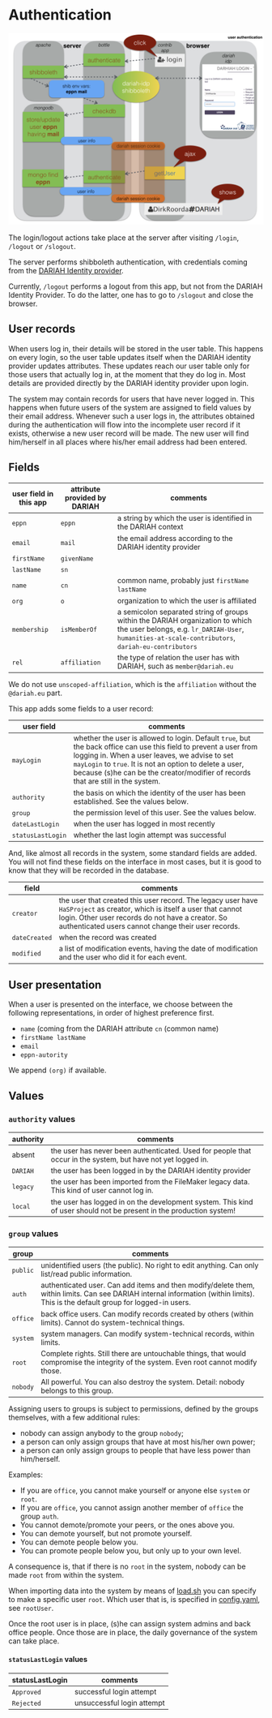 # Authentication

![diag](../design/design.003.png)

The login/logout actions take place at the server after visiting `/login`,
`/logout` or `/slogout`.

The server performs shibboleth authentication, with credentials coming from the
[DARIAH Identity provider]({{dariahIDP}}).

Currently, `/logout` performs a logout from this app, but not from the DARIAH
Identity Provider. To do the latter, one has to go to `/slogout` and close the
browser.

## User records

When users log in, their details will be stored in the user table. This happens
on every login, so the user table updates itself when the DARIAH identity
provider updates attributes. These updates reach our user table only for those
users that actually log in, at the moment that they do log in. Most details are
provided directly by the DARIAH identity provider upon login.

The system may contain records for users that have never logged in. This happens
when future users of the system are assigned to field values by their email
address. Whenever such a user logs in, the attributes obtained during the
authentication will flow into the incomplete user record if it exists, otherwise
a new user record will be made. The new user will find him/herself in all places
where his/her email address had been entered.

## Fields

user field in this app | attribute provided by DARIAH | comments
---------------------- | ---------------------------- | --------
`eppn` | `eppn` | a string by which the user is identified in the DARIAH context
`email` | `mail` | the email address according to the DARIAH identity provider
`firstName` | `givenName` | 
`lastName` | `sn` | 
`name` | `cn` | common name, probably just `firstName lastName`
`org` | `o` | organization to which the user is affiliated
`membership` | `isMemberOf` | a semicolon separated string of groups within the DARIAH organization to which the user belongs, e.g. `lr_DARIAH-User`, `humanities-at-scale-contributors`, `dariah-eu-contributors`
`rel` | `affiliation` | the type of relation the user has with DARIAH, such as `member@dariah.eu`

We do not use `unscoped-affiliation`, which is the `affiliation` without the
`@dariah.eu` part.

This app adds some fields to a user record:

user field | comments
---------- | --------
`mayLogin` | whether the user is allowed to login. Default `true`, but the back office can use this field to prevent a user from logging in. When a user leaves, we advise to set `mayLogin` to `true`. It is not an option to delete a user, because (s)he can be the creator/modifier of records that are still in the system.
`authority` | the basis on which the identity of the user has been established. See the values below.
`group` | the permission level of this user. See the values below.
`dateLastLogin` | when the user has logged in most recently
`statusLastLogin` | whether the last login attempt was successful

And, like almost all records in the system, some standard fields are added. You
will not find these fields on the interface in most cases, but it is good to
know that they will be recorded in the database.

field | comments
----- | --------
`creator` | the user that created this user record. The legacy user have `HaSProject` as creator, which is itself a user that cannot login. Other user records do not have a creator. So authenticated users cannot change their user records.
`dateCreated` | when the record was created
`modified` | a list of modification events, having the date of modification and the user who did it for each event.

## User presentation

When a user is presented on the interface, we choose between the following
representations, in order of highest preference first.

*   `name` (coming from the DARIAH attribute `cn` (common name)
*   `firstName lastName`
*   `email`
*   `eppn-autority`

We append `(org)` if available.

## Values

### `authority` values ###

authority | comments
--------- | --------
absent | the user has never been authenticated. Used for people that occur in the system, but have not yet logged in.
`DARIAH` | the user has been logged in by the DARIAH identity provider
`legacy` | the user has been imported from the FileMaker legacy data. This kind of user cannot log in.
`local` | the user has logged in on the development system. This kind of user should not be present in the production system!

### `group` values ###

group | comments
----- | --------
`public` | unidentified users (the public). No right to edit anything. Can only list/read public information.
`auth` | authenticated user. Can add items and then modify/delete them, within limits. Can see DARIAH internal information (within limits). This is the default group for logged-in users.
`office` | back office users. Can modify records created by others (within limits). Cannot do system-technical things.
`system` | system managers. Can modify system-technical records, within limits.
`root` | Complete rights. Still there are untouchable things, that would compromise the integrity of the system. Even root cannot modify those.
`nobody` | All powerful. You can also destroy the system. Detail: nobody belongs to this group.

Assigning users to groups is subject to permissions, defined by the groups
themselves, with a few additional rules:

*   nobody can assign anybody to the group `nobody`;
*   a person can only assign groups that have at most his/her own power;
*   a person can only assign groups to people that have less power than
    him/herself.

Examples:

*   If you are `office`, you cannot make yourself or anyone else `system` or
    `root`.
*   If you are `office`, you cannot assign another member of `office` the group
    `auth`.
*   You cannot demote/promote your peers, or the ones above you.
*   You can demote yourself, but not promote yourself.
*   You can demote people below you.
*   You can promote people below you, but only up to your own level.

A consequence is, that if there is no `root` in the system, nobody can be made
`root` from within the system.

When importing data into the system by means of
[load.sh]({{staticBase}}/tools/load.sh) you can specify to make a specific
user `root`. Which user that is, is specified in
[config.yaml]({{staticBase}}/tools/config.yaml), see `rootUser`.

Once the root user is in place, (s)he can assign system admins and back office
people. Once those are in place, the daily governance of the system can take
place.

#### `statusLastLogin` values ####

statusLastLogin | comments
--------------- | --------
`Approved` | successful login attempt
`Rejected` | unsuccessful login attempt
